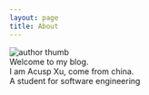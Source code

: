 ```yaml
---
layout: page
title: About
---
```


<img src="{{ site.author.thumb | prepend: site.baseurl }}" alt="author thumb" class="dot">

<div>
  Welcome to my blog.<br />
  I am Acusp Xu, come from china.<br />
  A student for software engineering
</div>
